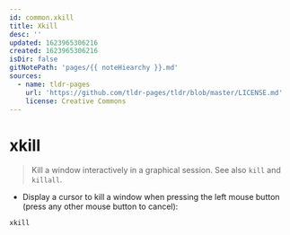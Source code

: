 ```yaml
---
id: common.xkill
title: Xkill
desc: ''
updated: 1623965306216
created: 1623965306216
isDir: false
gitNotePath: 'pages/{{ noteHiearchy }}.md'
sources:
  - name: tldr-pages
    url: 'https://github.com/tldr-pages/tldr/blob/master/LICENSE.md'
    license: Creative Commons
---
```

# xkill

> Kill a window interactively in a graphical session.
> See also `kill` and `killall`.

- Display a cursor to kill a window when pressing the left mouse button (press any other mouse button to cancel):

`xkill`

